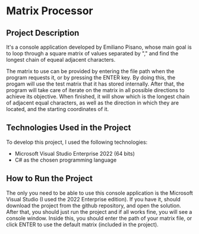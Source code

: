 # Matrix Processor

## Project Description
It's a console application developed by Emiliano Pisano, whose main goal is to loop through a square matrix of values separated by "," and find the longest chain of equeal adjacent characters.

The matrix to use can be provided by entering the file path when the program requests it, or by pressing the ENTER key. By doing this, the progam will use the test matrix that it has stored internally.
After that, the program will take care of iterate on the matrix in all possible directions to achieve its objective. When finished, it will show which is the longest chain of adjacent equal characters, as well as the direction in which they are located, and the starting coordinates of it.

## Technologies Used in the Project
To develop this project, I used the following technologies:
- Microsoft Visual Studio Enterprise 2022 (64 bits)
- C# as the chosen programming language

## How to Run the Project
The only you need to be able to use this console application is the Microsoft Visual Studio (I used the 2022 Enterprise edition).
If you have it, should download the project from the github repository, and open the solution. After that, you should just run the project and if all works fine, you will see a console window. Inside this, you should enter the path of your matrix file, or click ENTER to use the default matrix (included in the project).
